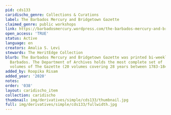 ```yaml
---
pid: cds133
caridischo_genre: Collections & Curations
label: The Barbados Mercury and Bridgetown Gazette
claimed_genre: public workshops
link: https://barbadosmercury.wordpress.com/the-barbados-mercury-and-bridgetown-gazette/
open_access: 'TRUE'
status: Active
language: en
creators: Amalia S. Levi
stewards: The HeritEdge Collection
blurb: The Barbados Mercury and Bridgetown Gazette ​was ​printed​ ​bi-weekly​ ​in​
  ​Barbados. The Department of​ ​Archives holds ​the​ ​most​ ​complete​ ​set​ ​of​
  ​volumes​ ​of​ ​​The Gazette (20 volumes covering 28 years between 1783-1848).
added_by: Roopika Risam
added_year: '2020'
notes: 
order: '038'
layout: caridischo_item
collection: caridischo
thumbnail: img/derivatives/simple/cds133/thumbnail.jpg
full: img/derivatives/simple/cds133/fullwidth.jpg
---
```

